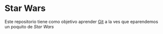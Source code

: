 # Star Wars

Este repositorio tiene como objetivo aprender [Git](https://git-scm.com)
a la ves que eparendemos un poquito de *Star Wars*
